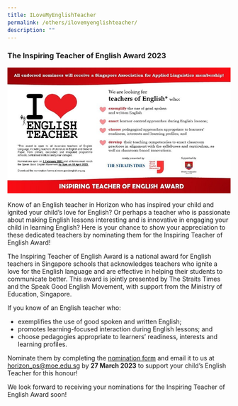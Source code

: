 ```yaml
---
title: ILoveMyEnglishTeacher
permalink: /others/ilovemyenglishteacher/
description: ""
---
```

### The Inspiring Teacher of English Award 2023

![](/images/Announcements/ilovemyenglishteacher.jpg)

Know of an English teacher in Horizon who has inspired your child and ignited your child’s love for English? Or perhaps a teacher who is passionate about making English lessons interesting and is innovative in engaging your child in learning English? Here is your chance to show your appreciation to these dedicated teachers by nominating them for the Inspiring Teacher of English Award!

The Inspiring Teacher of English Award is a national award for English teachers in Singapore schools that acknowledges teachers who ignite a love for the English language and are effective in helping their students to communicate better. This award is jointly presented by The Straits Times and the Speak Good English Movement, with support from the Ministry of Education, Singapore.

If you know of an English teacher who:
*  exemplifies the use of good spoken and written English;
*  promotes learning-focused interaction during English lessons; and
*  choose pedagogies appropriate to learners’ readiness, interests and learning profiles.

Nominate them by completing the [nomination form](http://goodenglish.org.sg/inspiring-teacher-of-english-award/nomination-information) and email it to us at horizon_ps@moe.edu.sg by **27 March 2023** to support your child’s English Teacher for this honour!

We look forward to receiving your nominations for the Inspiring Teacher of English Award soon!